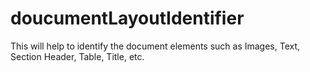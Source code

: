 # doucumentLayoutIdentifier
This will help to identify the document elements such as Images, Text, Section Header, Table, Title, etc.
